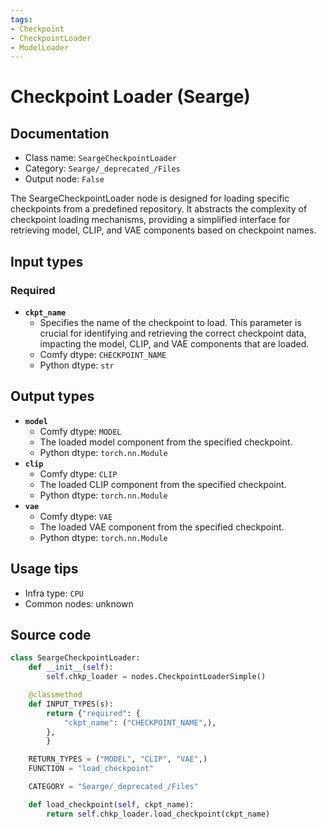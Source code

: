 ```yaml
---
tags:
- Checkpoint
- CheckpointLoader
- ModelLoader
---
```


# Checkpoint Loader (Searge)
## Documentation
- Class name: `SeargeCheckpointLoader`
- Category: `Searge/_deprecated_/Files`
- Output node: `False`

The SeargeCheckpointLoader node is designed for loading specific checkpoints from a predefined repository. It abstracts the complexity of checkpoint loading mechanisms, providing a simplified interface for retrieving model, CLIP, and VAE components based on checkpoint names.
## Input types
### Required
- **`ckpt_name`**
    - Specifies the name of the checkpoint to load. This parameter is crucial for identifying and retrieving the correct checkpoint data, impacting the model, CLIP, and VAE components that are loaded.
    - Comfy dtype: `CHECKPOINT_NAME`
    - Python dtype: `str`
## Output types
- **`model`**
    - Comfy dtype: `MODEL`
    - The loaded model component from the specified checkpoint.
    - Python dtype: `torch.nn.Module`
- **`clip`**
    - Comfy dtype: `CLIP`
    - The loaded CLIP component from the specified checkpoint.
    - Python dtype: `torch.nn.Module`
- **`vae`**
    - Comfy dtype: `VAE`
    - The loaded VAE component from the specified checkpoint.
    - Python dtype: `torch.nn.Module`
## Usage tips
- Infra type: `CPU`
- Common nodes: unknown


## Source code
```python
class SeargeCheckpointLoader:
    def __init__(self):
        self.chkp_loader = nodes.CheckpointLoaderSimple()

    @classmethod
    def INPUT_TYPES(s):
        return {"required": {
            "ckpt_name": ("CHECKPOINT_NAME",),
        },
        }

    RETURN_TYPES = ("MODEL", "CLIP", "VAE",)
    FUNCTION = "load_checkpoint"

    CATEGORY = "Searge/_deprecated_/Files"

    def load_checkpoint(self, ckpt_name):
        return self.chkp_loader.load_checkpoint(ckpt_name)

```
